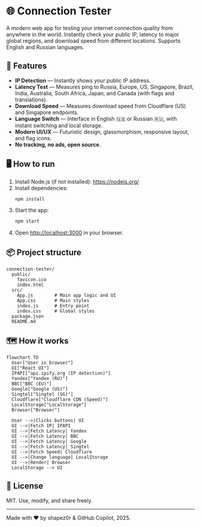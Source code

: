 # 🌐 Connection Tester

A modern web app for testing your internet connection quality from anywhere in the world. Instantly check your public IP, latency to major global regions, and download speed from different locations. Supports English and Russian languages.

## 🚀 Features

- **IP Detection** — Instantly shows your public IP address.
- **Latency Test** — Measures ping to Russia, Europe, US, Singapore, Brazil, India, Australia, South Africa, Japan, and Canada (with flags and translations).
- **Download Speed** — Measures download speed from Cloudflare (US) and Singapore endpoints.
- **Language Switch** — Interface in English 🇬🇧 or Russian 🇷🇺, with instant switching and local storage.
- **Modern UI/UX** — Futuristic design, glassmorphism, responsive layout, and flag icons.
- **No tracking, no ads, open source.**

## 🖥️ How to run

1. Install Node.js (if not installed): https://nodejs.org/
2. Install dependencies:
   ```bash
   npm install
   ```
3. Start the app:
   ```bash
   npm start
   ```
4. Open [http://localhost:3000](http://localhost:3000) in your browser.

## 📦 Project structure

```
connection-tester/
  public/
    favicon.ico
    index.html
  src/
    App.js        # Main app logic and UI
    App.css       # Main styles
    index.js      # Entry point
    index.css     # Global styles
  package.json
  README.md
```

## 🗺️ How it works

```mermaid
flowchart TD
  User["User in browser"]
  UI["React UI"]
  IPAPI["api.ipify.org (IP detection)"]
  Yandex["Yandex (RU)"]
  BBC["BBC (EU)"]
  Google["Google (US)"]
  Singtel["Singtel (SG)"]
  Cloudflare["Cloudflare CDN (Speed)"]
  LocalStorage["LocalStorage"]
  Browser["Browser"]

  User -->|Clicks buttons| UI
  UI -->|Fetch IP| IPAPI
  UI -->|Fetch Latency| Yandex
  UI -->|Fetch Latency| BBC
  UI -->|Fetch Latency| Google
  UI -->|Fetch Latency| Singtel
  UI -->|Fetch Speed| Cloudflare
  UI -->|Change language| LocalStorage
  UI -->|Render| Browser
  LocalStorage --> UI
```

## 📝 License

MIT. Use, modify, and share freely.

---

Made with ❤️ by shapez0r & GitHub Copilot, 2025.